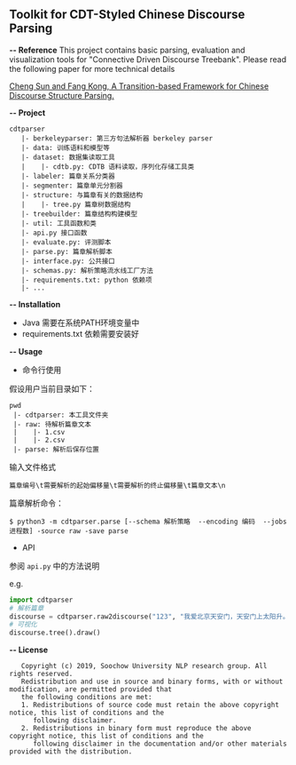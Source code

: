 ## Toolkit for CDT-Styled Chinese Discourse Parsing

<b>-- Reference</b>
   This project contains basic parsing, evaluation and visualization tools for "Connective Driven Discourse Treebank".
   Please read the following paper for more technical details

   [Cheng Sun and Fang Kong, A Transition-based Framework for Chinese Discourse Structure Parsing.](http://jcip.cipsc.org.cn/EN/abstract/abstract2681.shtml)


<b>-- Project</b>
```
cdtparser
   |- berkeleyparser: 第三方句法解析器 berkeley parser
   |- data: 训练语料和模型等
   |- dataset: 数据集读取工具
   |    |- cdtb.py: CDTB 语料读取，序列化存储工具类
   |- labeler: 篇章关系分类器
   |- segmenter: 篇章单元分割器
   |- structure: 与篇章有关的数据结构
   |    |- tree.py 篇章树数据结构
   |- treebuilder: 篇章结构构建模型
   |- util: 工具函数和类
   |- api.py 接口函数
   |- evaluate.py: 评测脚本
   |- parse.py: 篇章解析脚本
   |- interface.py: 公共接口
   |- schemas.py: 解析策略流水线工厂方法
   |- requirements.txt: python 依赖项
   |- ...
```


<b>-- Installation</b>
* Java 需要在系统PATH环境变量中
* requirements.txt 依赖需要安装好


<b>-- Usage</b>
* 命令行使用

假设用户当前目录如下：
```
pwd
 |- cdtparser: 本工具文件夹
 |- raw: 待解析篇章文本
 |    |- 1.csv
 |    |- 2.csv
 |- parse: 解析后保存位置
```
输入文件格式
```
篇章编号\t需要解析的起始偏移量\t需要解析的终止偏移量\t篇章文本\n
```
篇章解析命令：
```
$ python3 -m cdtparser.parse [--schema 解析策略  --encoding 编码  --jobs 进程数] -source raw -save parse
```

* API

参阅 `api.py` 中的方法说明

e.g.
```python
import cdtparser
# 解析篇章
discourse = cdtparser.raw2discourse("123", "我爱北京天安门，天安门上太阳升。")
# 可视化
discourse.tree().draw()
```

<b>-- License</b>
```
   Copyright (c) 2019, Soochow University NLP research group. All rights reserved.
   Redistribution and use in source and binary forms, with or without modification, are permitted provided that
   the following conditions are met:
   1. Redistributions of source code must retain the above copyright notice, this list of conditions and the
      following disclaimer.
   2. Redistributions in binary form must reproduce the above copyright notice, this list of conditions and the
      following disclaimer in the documentation and/or other materials provided with the distribution.
```